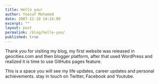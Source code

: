 ```yaml
---
title: Hello you!
author: Yoosuf Mohamed
date: 2007-12-18 14:24:09
excerpt: ""
layout: post
permalink: /blog/hello-you/
published: true
---
```


Thank you for visiting my blog, my first website was released in geocities.com and then blogger platform, after that used WordPress and realized it is time to use GitHubs pages feature.

This is a space you will see my life updates, career updates and personal achievements. stay in touch on Twitter, Facebook and Youtube.
